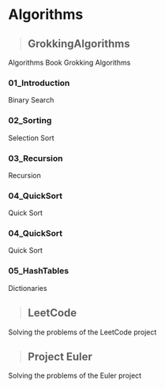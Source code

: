 Algorithms 
=========================   

>## GrokkingAlgorithms
Algorithms Book Grokking Algorithms
### 01_Introduction
Binary Search

### 02_Sorting
Selection Sort

### 03_Recursion
Recursion

### 04_QuickSort
Quick Sort

### 04_QuickSort
Quick Sort

### 05_HashTables
Dictionaries

>## LeetCode
Solving the problems of the LeetCode project

>## Project Euler 
Solving the problems of the Euler project
